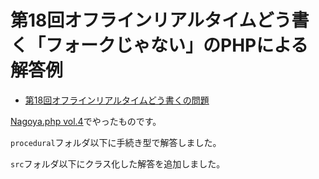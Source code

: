 # 第18回オフラインリアルタイムどう書く「フォークじゃない」のPHPによる解答例

* [第18回オフラインリアルタイムどう書くの問題](http://qiita.com/Nabetani/items/ad47666c2f2f44ada1e7)

[Nagoya.php vol.4](http://nagoyaphp.doorkeeper.jp/events/9321)でやったものです。

`procedural`フォルダ以下に手続き型で解答しました。

`src`フォルダ以下にクラス化した解答を追加しました。
